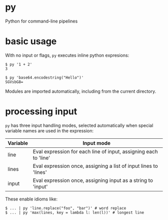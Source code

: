 # py

Python for command-line pipelines


# basic usage

With no input or flags, `py` executes inline python expresions:

    $ py '1 + 2'
    3

    $ py 'base64.encodestring("Hello")'
    SGVsbG8=

Modules are imported automatically, including from the current directory.


# processing input

`py` has three input handling modes, selected automatically when special
variable names are used in the expression:


Variable | Input mode
-------- | -------------
  line   | Eval expression for each line of input, assigning each to 'line'
  lines  | Eval expression once, assigning a list of input lines to 'lines'
  input  | Eval expression once, assigning input as a string to 'input'


These enable idioms like:

    $ ... | py 'line.replace("foo", "bar")' # word replace
    $ ... | py 'max(lines, key = lambda l: len(l))' # longest line

